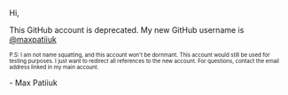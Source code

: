 Hi,

This GitHub account is deprecated.
My new GitHub username is [@maxpatiiuk](https://github.com/maxpatiiuk)

<sub><sup>P.S: I am not name squatting, and this account won't be dornmant. This account would still be used for testing purposes. I just want to redirect all references to the new account. For questions, contact the email address linked in my main account.</sup></sub>
<!--
This account will also be used for testing GitHub apps and other things when testing from 2nd account is useful (i.e to test as a person outside a GitHub organization or external user)
-->

\- Max Patiiuk
